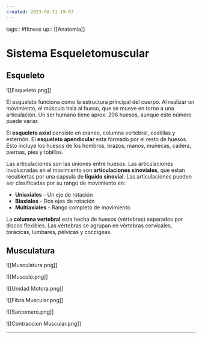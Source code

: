 ```yaml
---
created: 2023-08-11 19:07
---
```

tags:: #fitness 
up:: [[Anatomia]]
# Sistema Esqueletomuscular
## Esqueleto
![[Esqueleto.png]]

El esqueleto funciona como la estructura principal del cuerpo. Al realizar un movimiento, el múscula hala al hueso, que se mueve en torno a una articulación. Un ser humano tiene aprox. 206 huesos, aunque este número puede variar.

El **esqueleto axial** consiste en craneo, columna vertebral, costillas y esternón. El **esqueleto apendicular** esta formado por el resto de huesos. Esto incluye los huesos de los hombros, brazos, manos, muñecas, cadera, piernas, pies y tobillos.

Las articulaciones son las uniones entre huesos. Las articulaciones involucradas en el movimiento son **articulaciones sinoviales**, que estan recubiertas por una capsula de **líquido sinovial**. Las articulaciones pueden ser clasificadas por su rango de movimiento en:
- **Uniaxiales** - Un eje de rotación
- **Biaxiales** - Dos ejes de rotación
- **Multiaxiales** - Rango completo de movimiento

La **columna vertebral** esta hecha de huesos (vértebras) separados por discos flexibles. Las vértebras se agrupan en vértebras cervicales, torácicas, lumbares, pélvicas y coccigeas.

## Musculatura
![[Musculatura.png]]

![[Musculo.png]]

![[Unidad Motora.png]]

![[Fibra Muscular.png]]

![[Sarcomero.png]]

![[Contraccion Muscular.png]]
___
